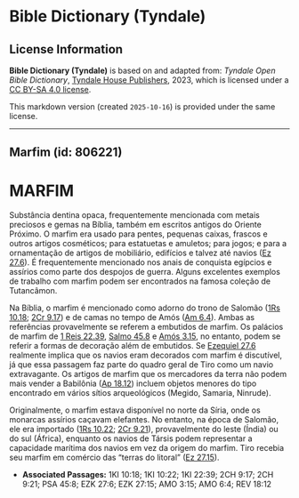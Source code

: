 # Bible Dictionary (Tyndale)

## License Information

**Bible Dictionary (Tyndale)** is based on and adapted from: _Tyndale Open Bible Dictionary_, [Tyndale House Publishers](https://tyndaleopenresources.com/), 2023, which is licensed under a [CC BY-SA 4.0 license](https://creativecommons.org/licenses/by-sa/4.0/legalcode.en).

This markdown version (created `2025-10-16`) is provided under the same license.



--------------------------------

## Marfim (id: 806221)

MARFIM
======

Substância dentina opaca, frequentemente mencionada com metais preciosos e gemas na Bíblia, também em escritos antigos do Oriente Próximo. O marfim era usado para pentes, pequenas caixas, frascos e outros artigos cosméticos; para estatuetas e amuletos; para jogos; e para a ornamentação de artigos de mobiliário, edifícios e talvez até navios ([Ez 27\.6](https://ref.ly/Ezek27:6)). É frequentemente mencionado nos anais de conquista egípcios e assírios como parte dos despojos de guerra. Alguns excelentes exemplos de trabalho com marfim podem ser encontrados na famosa coleção de Tutancâmon.

Na Bíblia, o marfim é mencionado como adorno do trono de Salomão ([1Rs 10\.18](https://ref.ly/1Kgs10:18); [2Cr 9\.17](https://ref.ly/2Chr9:17)) e de camas no tempo de Amós ([Am 6\.4](https://ref.ly/Amos6:4)). Ambas as referências provavelmente se referem a embutidos de marfim. Os palácios de marfim de [1 Reis 22\.39](https://ref.ly/1Kgs22:39), [Salmo 45\.8](https://ref.ly/Ps45:8) e [Amós 3\.15](https://ref.ly/Amos3:15), no entanto, podem se referir a formas de decoração além de embutidos. Se [Ezequiel 27\.6](https://ref.ly/Ezek27:6) realmente implica que os navios eram decorados com marfim é discutível, já que essa passagem faz parte do quadro geral de Tiro como um navio extravagante. Os artigos de marfim que os mercadores da terra não podem mais vender a Babilônia ([Ap 18\.12](https://ref.ly/Rev18:12)) incluem objetos menores do tipo encontrado em vários sítios arqueológicos (Megido, Samaria, Ninrude).

Originalmente, o marfim estava disponível no norte da Síria, onde os monarcas assírios caçavam elefantes. No entanto, na época de Salomão, ele era importado ([1Rs 10\.22](https://ref.ly/1Kgs10:22); [2Cr 9\.21](https://ref.ly/2Chr9:21)), provavelmente do leste (Índia) ou do sul (África), enquanto os navios de Társis podem representar a capacidade marítima dos navios em vez da origem do marfim. Tiro recebia seu marfim em comércio das “terras do litoral” ([Ez 27\.15](https://ref.ly/Ezek27:15)).

* **Associated Passages:** 1KI 10:18; 1KI 10:22; 1KI 22:39; 2CH 9:17; 2CH 9:21; PSA 45:8; EZK 27:6; EZK 27:15; AMO 3:15; AMO 6:4; REV 18:12

